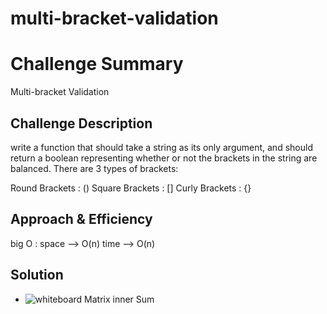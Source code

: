 # multi-bracket-validation

# Challenge Summary

Multi-bracket Validation

## Challenge Description

write a function that should take a string as its only argument, and should return a boolean representing whether or not the brackets in the string are balanced. 
There are 3 types of brackets:

Round Brackets : ()
Square Brackets : []
Curly Brackets : {}

## Approach & Efficiency

big O :
space --> O(n)
time --> O(n)

## Solution

- ![whiteboard Matrix inner Sum ](../../assest/bracket.jpg)
